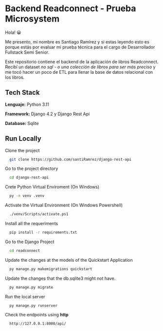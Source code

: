 
# Backend Readconnect - Prueba Microsystem

Hola! 😀

Me presento, mi nombre es Santiago Ramírez y si estas leyendo esto es porque estás por evaluar mi prueba técnica para  el cargo de Desarrollador Fullstack Semi Senior.

Este repositorio contiene el backend de la aplicación de libros Readconnect.
Recibí un dataset *no sql - o una colección de libros para ser más preciso* y me tocó hacer un poco de ETL para llenar la base de datos relacional con los libros.




## Tech Stack

**Lenguaje:** Python 3.11

**Framework:** Django 4.2 y Django Rest Api

**Database:** Sqlite



## Run Locally

Clone the project

```bash
  git clone https://github.com/santiRamrez/django-rest-api
```

Go to the project directory

```bash
  cd django-rest-api
```

Crete Python Virtual Enviroment (On Windows)

```bash
  py -m venv .venv
```

Activate the Virtual Environment (On Windows Powershell)

```bash
  ./venv/Scripts/activate.ps1
```

Install all the requeriments

```bash
  pip install -r requirements.txt
```

Go to the Django Project

```bash
  cd readconnect
```

Update the changes at the models of the Quickstart Application

```bash
  py manage.py makemigrations quickstart
```

Update the changes that the db.sqlite3 might not have. 

```bash
  py manage.py migrate
```

Run the local server

```bash
  py manage.py runserver
```

Check the endpoints using **http**

```bash
  http://127.0.0.1:8000/api/
```
